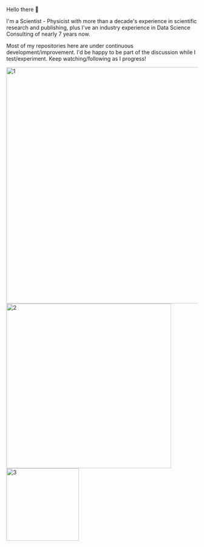 Hello there 👋

I'm a Scientist - Physicist with more than a decade's experience in scientific research and publishing, plus I've an industry experience in Data Science Consulting of nearly 7 years now. 

Most of my repositories here are under continuous development/improvement. I'd be happy to be part of the discussion while I test/experiment. Keep watching/following as I progress!


<img width="623" alt="1" src="https://github.com/user-attachments/assets/077b3312-244f-48e0-a683-e99f6b243700">

<img width="434" alt="2" src="https://github.com/user-attachments/assets/36a755f4-31be-47be-82a1-db0b8309eec8">

<img width="191" alt="3" src="https://github.com/user-attachments/assets/ffae4d2d-8082-465f-9d29-5497abe2476a">







